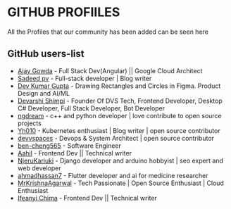 # GITHUB PROFIILES

All the Profiles that our community has been added can be seen here

## GitHub users-list

- [Ajay Gowda](https://github.com/AjayGowda7) - Full Stack Dev(Angular) || Google Cloud Architect
- [Sadeed pv](https://github.com/Sadeedpv) - Full-stack developer | Blog writer
- [Dev Kumar Gupta](https://github.com/DevGupta-ikr) - Drawing Rectangles and Circles in Figma. Product Design and AI/ML
- [Devarshi Shimpi](https://github.com/devarshishimpi) - Founder Of DVS Tech, Frontend Developer, Desktop C# Developer, Full Stack Developer, Bot Developer
- [ngdream](https://github.com/ngdream) - c++ and python developer | love contribute to open source projects
- [Yh010](https://github.com/Yh010) - Kubernetes enthusiast | Blog writer | open source contributor  
- [devvspaces](https://github.com/devvspaces) - Devops & System Architect | open source contributor  
- [ben-cheng565](https://github.com/ben-cheng565) - Software Engineer
- [Aahil](https://github.com/Aahil13/) - Frontend Dev || Technical writer
- [NjeruKariuki](https://github.com/NjeruKariuki) - Django developer and arduino hobbyist | seo expert and web developer
- [ahmadhassan7](https://github.com/ahmadhassan7) - Flutter developer and ai for medicine researcher
- [MrKrishnaAgarwal](https://github.com/MrKrishnaAgarwal) - Tech Passionate | Open Source Enthusiast | Cloud Enthusiast
- [Ifeanyi Chima](https://github.com/masterifeanyi) - Frontend Dev || Technical writer